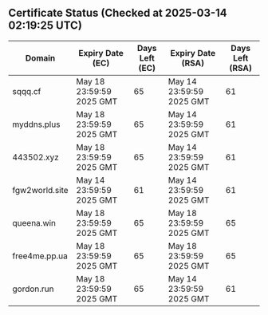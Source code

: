 ## Certificate Status (Checked at 2025-03-14 02:19:25 UTC)
| Domain | Expiry Date (EC) | Days Left (EC) | Expiry Date (RSA) | Days Left (RSA) |
|--------|-------------------|----------------|--------------------|--------------------|
| sqqq.cf | May 18 23:59:59 2025 GMT | 65 | May 14 23:59:59 2025 GMT | 61 |
| myddns.plus | May 18 23:59:59 2025 GMT | 65 | May 14 23:59:59 2025 GMT | 61 |
| 443502.xyz | May 18 23:59:59 2025 GMT | 65 | May 14 23:59:59 2025 GMT | 61 |
| fgw2world.site | May 14 23:59:59 2025 GMT | 61 | May 14 23:59:59 2025 GMT | 61 |
| queena.win | May 18 23:59:59 2025 GMT | 65 | May 18 23:59:59 2025 GMT | 65 |
| free4me.pp.ua | May 18 23:59:59 2025 GMT | 65 | May 18 23:59:59 2025 GMT | 65 |
| gordon.run | May 18 23:59:59 2025 GMT | 65 | May 14 23:59:59 2025 GMT | 61 |
